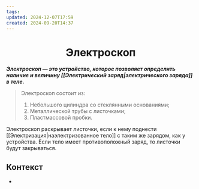 ```yaml
---
tags: 
updated: 2024-12-07T17:59
created: 2024-09-20T14:37
---
```

<center> <h1> <b> Электроскоп </b> </h1> </center>

***Электроскоп — это устройство, которое позволяет определить наличие и величину [[Электрический заряд|электрического заряда]] в теле.***

 
>Электроскоп состоит из:
>1. Небольшого цилиндра со стеклянными основаниями;
>2. Металлической трубы с листочками;
>3. Пластмассовой пробки.

Электроскоп раскрывает листочки, если к нему поднести [[Электризация|наэлектризованное тело]] с таким же зарядом, как у устройства. Если тело имеет противоположный заряд, то листочки будут закрываться.

## Контекст
- 

